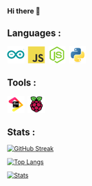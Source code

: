 ### Hi there 👋




## Languages :
<div>
  <img src="https://github.com/devicons/devicon/blob/master/icons/arduino/arduino-original.svg" title="Arduino" alt="Arduino" width="40" height="40"/>&nbsp;
  <img src="https://github.com/devicons/devicon/blob/master/icons/javascript/javascript-original.svg" title="JavaScript" alt="JavaScript" width="40" height="40"/>&nbsp;
  <img src="https://github.com/devicons/devicon/blob/master/icons/nodejs/nodejs-original.svg" title="NodeJS" alt="NodeJS" width="40" height="40"/>&nbsp;
  <img src="https://github.com/devicons/devicon/blob/master/icons/python/python-original.svg" title="Python" alt="Python" width="40" height="40"/>&nbsp;
<div>
  
## Tools :
<div>
  <img src="https://github.com/devicons/devicon/blob/master/icons/jetbrains/jetbrains-original.svg" title="Jetbrains" alt="Jetbrains" width="40" height="40"/>&nbsp;
  <img src="https://github.com/devicons/devicon/blob/master/icons/raspberrypi/raspberrypi-original.svg" title="Raspberry Pi" alt="Raspberry Pi" width="40" height="40"/>&nbsp;
<div>
  
  

    
  ## Stats :
  [![GitHub Streak](http://github-readme-streak-stats.herokuapp.com?user=Guerriacan&theme=vision-friendly-dark&date_format=M%20j%5B%2C%20Y%5D)](https://git.io/streak-stats)
  
  [![Top Langs](https://github-readme-stats.vercel.app/api/top-langs/?username=Guerriacan&count_private=true&show_icons=true&theme=vision-friendly-dark)](https://github.com/anuraghazra/github-readme-stats)
  
  [![Stats](https://github-readme-stats.vercel.app/api?username=Guerriacan&count_private=true&show_icons=true&theme=vision-friendly-dark)](https://github.com/anuraghazra/github-readme-stats)

  
